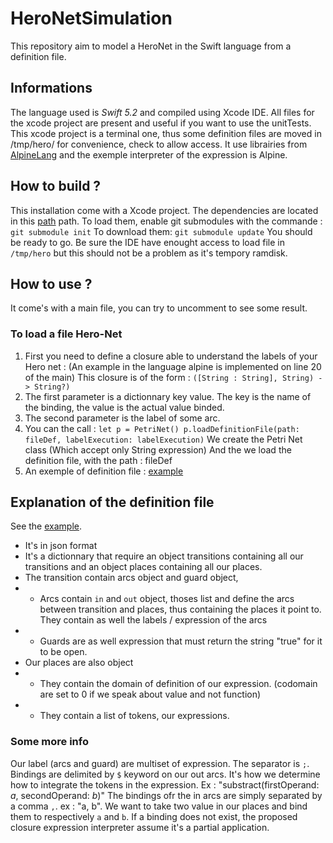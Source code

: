 # HeroNetSimulation
This repository aim to model a HeroNet in the Swift language from a definition file.

## Informations
The language used is *Swift 5.2* and compiled using Xcode IDE.
All files for the xcode project are present and useful if you want to use the unitTests.
This xcode project is a terminal one, thus some definition files are moved in /tmp/hero/ for convenience, check to allow access.
It use librairies from [AlpineLang](https://github.com/kyouko-taiga/AlpineLang) and the exemple interpreter of the expression is Alpine.

## How to build ?
This installation come with a Xcode project.
The dependencies are located in this [path](./HeroSim/.build/checkouts) path.
To load them, enable git submodules with the commande : `git submodule init`
To download them: `git submodule update`
You should be ready to go.
Be sure the IDE have enought access to load file in `/tmp/hero` but this should not be a problem as it's tempory ramdisk.


## How to use ?
It come's with a main file, you can try to uncomment to see some result.

### To load a file Hero-Net
1. First you need to define a closure able to understand the labels of your Hero net : (An example in the language alpine is implemented on line 20 of the main)
This closure is of the form : `([String : String], String) -> String?)`
1. The first parameter is a dictionnary key value. The key is the name of the binding, the value is the actual value binded.
2. The second parameter is the label of some arc.
2. You can the call :
`let p = PetriNet()
p.loadDefinitionFile(path: fileDef, labelExecution: labelExecution)`
We create the Petri Net class (Which accept only String expression)
And the we load the definition file, with the path : fileDef
3. An exemple of definition file : [example](./HeroSim/Sources/Hero/hnet.json)

## Explanation of the definition file
See the [example](./HeroSim/Sources/Hero/hnet.json).
- It's in json format
- It's a dictionnary that require an object transitions containing all our transitions and an object places containing all our places.
- The transition contain arcs object and guard object,
- - Arcs contain `in` and `out` object, thoses list and define the arcs between transition and places, thus containing the places it point to. They contain as well the labels / expression of the arcs
- - Guards are as well expression that must return the string "true" for it to be open.
- Our places are also object
- - They contain the domain of definition of our expression. (codomain are set to 0 if we speak about value and not function)
- - They contain a list of tokens, our expressions.

### Some more info
Our label (arcs and guard) are multiset of expression. The separator is `;`.
Bindings are delimited by `$` keyword on our out arcs. It's how we determine how to integrate the tokens in the expression. Ex : "substract(firstOperand: $a$, secondOperand: $b$)"
The bindings ofr the in arcs are simply separated by a comma `,`. ex : "a, b". We want to take two value in our places and bind them to respectively `a` and `b`.
If a binding does not exist, the proposed closure expression interpreter assume it's a partial application.
